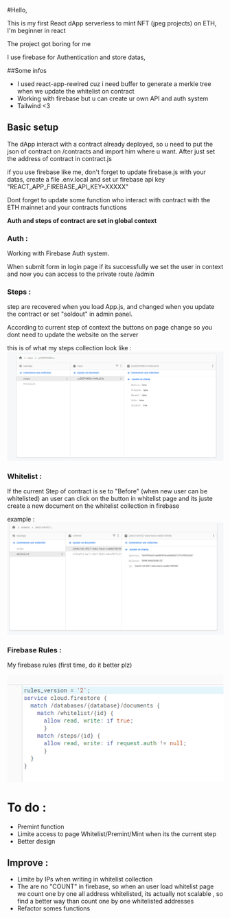 #Hello,

This is my first React dApp serverless to mint NFT (jpeg projects) on ETH, I'm beginner in react

The project got boring for me

I use firebase for Authentication and store datas,

##Some infos

- I used react-app-rewired cuz i need buffer to generate a merkle tree when we update the whitelist on contract
- Working with firebase but u can create ur own API and auth system
- Tailwind <3

## Basic setup

The dApp interact with a contract already deployed, so u need to put the json of contract on /contracts and import him where u want. After just set the address of contract in contract.js

if you use firebase like me, don't forget to update firebase.js with your datas, create a file .env.local and set ur firebase api key "REACT_APP_FIREBASE_API_KEY=XXXXX"

Dont forget to update some function who interact with contract with the ETH mainnet and your contracts functions

**Auth and steps of contract are set in global context**


### Auth :

Working with Firebase Auth system.

When submit form in login page if its successfully we set the user in context and now you can access to the private route /admin

### Steps :
step are recovered when you load App.js, and changed when you update the contract or set "soldout" in admin panel.

According to current step of context the buttons on page change so you dont need to update the website on the server

this is of what my steps collection look like :
![image info](./public/firebase_steps.png)


### Whitelist :

If the current Step of contract is se to "Before" (when new user can be whitelisted) an user can click on the button in whitelist page and its juste create a new document on the whitelist collection in firebase

example :
![image info](./public/firebase_whitelist.png)


### Firebase Rules :

My firebase rules (first time, do it better plz)

![img.png](img.png)

# To do :

- Premint function
- Limite access to page Whitelist/Premint/Mint when its the current step
- Better design

## Improve :

- Limite by IPs when writing in whitelist collection
- The are no "COUNT" in firebase, so when an user load whitelist page we count one by one all address whitelisted, its actually not scalable , so find a better way than count one by one whitelisted addresses
- Refactor somes functions
